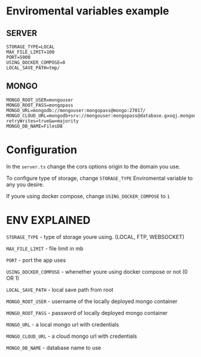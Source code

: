 # Enviromental variables example

## SERVER

```
STORAGE_TYPE=LOCAL
MAX_FILE_LIMIT=100
PORT=5000
USING_DOCKER_COMPOSE=0
LOCAL_SAVE_PATH=tmp/
```

## MONGO

```
MONGO_ROOT_USER=mongouser
MONGO_ROOT_PASS=mongopass
MONGO_URL=mongodb://mongouser:mongopass@mongo:27017/
MONGO_CLOUD_URL=mongodb+srv://mongouser:mongopass@database.gxoqj.mongodb.net/?retryWrites=true&w=majority
MONGO_DB_NAME=FilesDB
```

# Configuration

In the `server.ts` change the cors options origin to the domain you use.

To configure type of storage, change `STORAGE_TYPE` Enviromental variable to any you desire.

If youre using docker compose, change `USING_DOCKER_COMPOSE` to `1`

# ENV EXPLAINED

`STORAGE_TYPE` - type of storage youre using. (LOCAL, FTP, WEBSOCKET)

`MAX_FILE_LIMIT` - file limit in mb

`PORT` - port the app uses

`USING_DOCKER_COMPOSE` - whenether youre using docker compose or not (0 OR 1)

`LOCAL_SAVE_PATH` - local save path from root

`MONGO_ROOT_USER` - username of the locally deployed mongo container

`MONGO_ROOT_PASS` - password of locally deployed mongo container

`MONGO_URL` - a local mongo url with credentials

`MONGO_CLOUD_URL` - a cloud mongo url with credentials

`MONGO_DB_NAME` - database name to use
